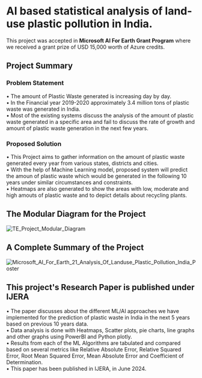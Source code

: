 # AI based statistical analysis of land-use plastic pollution in India.

This project was accepted in **Microsoft AI For Earth Grant Program** where we received a grant prize of USD 15,000 worth of Azure credits.

## **Project Summary**

### **Problem Statement**
•	The amount of Plastic Waste generated is increasing day by day.<br />
•	In the Financial year 2019-2020 approximately 3.4 million tons of plastic waste was generated in India.<br />
•	Most of the existing systems discuss the analysis of the amount of plastic waste generated in a specific area and fail to discuss the rate of growth and amount of plastic waste generation in the next few years.<br />

### **Proposed Solution**
•	This Project aims to gather information on the amount of plastic waste generated every year from various states, districts and cities.<br />
•	With the help of Machine Learning model, proposed system will predict the amoun of plastic waste which would be generated in the following 10 years under similar circumstances and constraints.<br />
•	Heatmaps are also generated to show the areas with low, moderate and high amouts of plastic waste and to depict details about recycling plants.<br />

## **The Modular Diagram for the Project**

![TE_Project_Modular_Diagram](https://github.com/user-attachments/assets/b382f67d-3210-4345-b076-de3f5b814282)

## **A Complete Summary of the Project**

![Microsoft_AI_For_Earth_21_Analysis_Of_Landuse_Plastic_Pollution_India_Poster](https://github.com/user-attachments/assets/57988a8d-d61e-4914-922c-85f96ba4ddf6)

## **This project's Research Paper is published under IJERA**
•	The paper discusses about the different ML/AI approaches we have implemented for the prediction of plastic waste in India in the next 5 years based on previous 10 years data.<br />
•	Data analysis is done with Heatmaps, Scatter plots, pie charts, line graphs and other graphs using PowerBI and Python plotly.<br />
•	Results from each of the ML Algorithms are tabulated and compared based on several metrics like Relative Absolute Error, Relative Squared Error, Root Mean Squared Error, Mean Absolute Error and Coefficient of Determination.<br />
•	This paper has been published in IJERA, in June 2024.<br />
